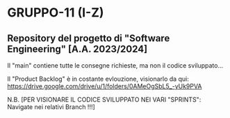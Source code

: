 # GRUPPO-11 (I-Z)
Repository del progetto di "Software Engineering" [A.A. 2023/2024]
-------------------------------------------------------------------


Il "main" contiene tutte le consegne richieste, ma non il codice sviluppato...

Il "Product Backlog" è in costante evlouzione, visionarlo da qui: https://drive.google.com/drive/u/1/folders/0AMeOgSbL5_-yUk9PVA


N.B.
[PER VISIONARE IL CODICE SVILUPPATO NEI VARI "SPRINTS": Navigate nei relativi Branch !!!]
